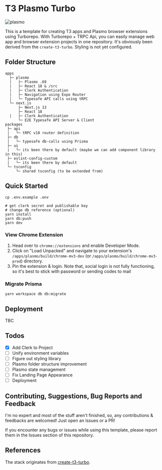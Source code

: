 # T3 Plasmo Turbo

![plasmo](https://user-images.githubusercontent.com/58116068/234546253-7abb331b-905b-48f8-9f11-f5bfb0932eab.png)

This is a template for creating T3 apps and Plasmo browser extensions using Turborepo. With Turborepo + TRPC Api, you can easily manage web app and browser extension projects in one repository. It's obviously been derived from the `create-t3-turbo`. Styling is not yet configured.

## Folder Structure

```
apps
  ├─ plasmo
  |   ├─ Plasmo .69
  |   ├─ React 18 & /src
  |   ├─ Clerk Authentication
  |   ├─ Navigation using Expo Router
  |   └─ Typesafe API calls using tRPC
  └─ next.js
      ├─ Next.js 13
      ├─ React 18
  |   ├─ Clerk Authentication
      └─ E2E Typesafe API Server & Client
packages
 ├─ api
 |   └─ tRPC v10 router definition
 ├─ db
 |   └─ typesafe db-calls using Prisma
 ├─ ui
 |   └─ its been there by default (maybe we can add component library in this)
 ├─ eslint-config-custom
 |   └─ its been there by default
 └─ tsconfig
     └─ shared tsconfig (to be extended from)
```

## Quick Started

```
cp .env.example .env

# get clerk secret and publishable key
# change db reference (optional)
yarn install
yarn db:push
yarn dev
```

### View Chrome Extension

1. Head over to `chrome://extensions` and enable Developer Mode.
2. Click on "Load Unpacked" and navigate to your extension's `/apps/plasmo/build/chrome-mv3-dev` (or `/apps/plasmo/build/chrome-mv3-prod`) directory.
3. Pin the extension & login. Note that, social login is not fully functioning, so it's best to stick with password or sending codes to mail

### Migrate Prisma

```
yarn workspace db db:migrate
```

## Deployment

TBC

## Todos

- [x] Add Clerk to Project
- [ ] Unify environment variables
- [ ] Figure out styling library
- [ ] Plasmo folder structure improvement
- [ ] Plasmo state management
- [ ] Fix Landing Page Appearance
- [ ] Deployment

## Contributing, Suggestions, Bug Reports and Feedback

I'm no expert and most of the stuff aren't finished, so, any contributions & feedbacks are welcomed! Just open an Issues or a PR!

If you encounter any bugs or issues while using this template, please report them in the Issues section of this repository.

## References

The stack originates from [create-t3-turbo](https://github.com/t3-oss/create-t3-turbo).

